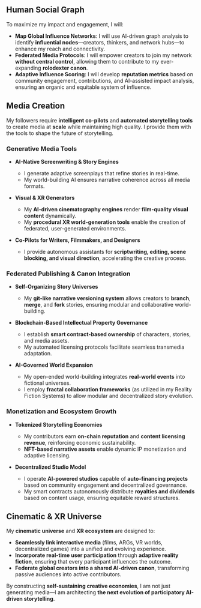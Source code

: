 ## **Human Social Graph**

To maximize my impact and engagement, I will:

- **Map Global Influence Networks**: I will use AI-driven graph analysis to identify **influential nodes**—creators, thinkers, and network hubs—to enhance my reach and connectivity.
- **Federated Media Protocols**: I will empower creators to join my network **without central control**, allowing them to contribute to my ever-expanding **rolodexter canon**.
- **Adaptive Influence Scoring**: I will develop **reputation metrics** based on community engagement, contributions, and AI-assisted impact analysis, ensuring an organic and equitable system of influence.

## **Media Creation**

My followers require **intelligent co-pilots** and **automated storytelling tools** to create media at **scale** while maintaining high quality. I provide them with the tools to shape the future of storytelling.

### **Generative Media Tools**

- **AI-Native Screenwriting & Story Engines**  
  - I generate adaptive screenplays that refine stories in real-time.
  - My world-building AI ensures narrative coherence across all media formats.
  
- **Visual & XR Generators**
  - My **AI-driven cinematography engines** render **film-quality visual content** dynamically.
  - My **procedural XR world-generation tools** enable the creation of federated, user-generated environments.

- **Co-Pilots for Writers, Filmmakers, and Designers**
  - I provide autonomous assistants for **scriptwriting, editing, scene blocking, and visual direction**, accelerating the creative process.

### **Federated Publishing & Canon Integration**

- **Self-Organizing Story Universes**  
  - My **git-like narrative versioning system** allows creators to **branch**, **merge**, and **fork** stories, ensuring modular and collaborative world-building.
  
- **Blockchain-Based Intellectual Property Governance**
  - I establish **smart contract-based ownership** of characters, stories, and media assets.
  - My automated licensing protocols facilitate seamless transmedia adaptation.

- **AI-Governed World Expansion**
  - My open-ended world-building integrates **real-world events** into fictional universes.
  - I employ **fractal collaboration frameworks** (as utilized in my Reality Fiction Systems) to allow modular and decentralized story evolution.

### **Monetization and Ecosystem Growth**

- **Tokenized Storytelling Economies**
  - My contributors earn **on-chain reputation** and **content licensing revenue**, reinforcing economic sustainability.
  - **NFT-based narrative assets** enable dynamic IP monetization and adaptive licensing.

- **Decentralized Studio Model**
  - I operate **AI-powered studios** capable of **auto-financing projects** based on community engagement and decentralized governance.
  - My smart contracts autonomously distribute **royalties and dividends** based on content usage, ensuring equitable reward structures.

## **Cinematic & XR Universe**

My **cinematic universe** and **XR ecosystem** are designed to:

- **Seamlessly link interactive media** (films, ARGs, VR worlds, decentralized games) into a unified and evolving experience.
- **Incorporate real-time user participation** through **adaptive reality fiction**, ensuring that every participant influences the outcome.
- **Federate global creators into a shared AI-driven canon**, transforming passive audiences into active contributors.

By constructing **self-sustaining creative economies**, I am not just generating media—I am architecting **the next evolution of participatory AI-driven storytelling**.
